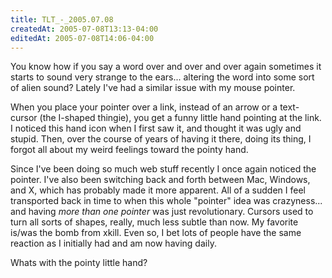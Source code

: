 ```yaml
---
title: TLT_-_2005.07.08
createdAt: 2005-07-08T13:13-04:00
editedAt: 2005-07-08T14:06-04:00
---
```


You know how if you say a word over and over and over again sometimes it starts to sound very strange to the ears... altering the word into some sort of alien sound? Lately I've had a similar issue with my mouse pointer.

When you place your pointer over a link, instead of an arrow or a text-cursor (the I-shaped thingie), you get a funny little hand pointing at the link. I noticed this hand icon when I first saw it, and thought it was ugly and stupid. Then, over the course of years of having it there, doing its thing, I forgot all about my weird feelings toward the pointy hand.

Since I've been doing so much web stuff recently I once again noticed the pointer. I've also been switching back and forth between Mac, Windows, and X, which has probably made it more apparent. All of a sudden I feel transported back in time to when this whole "pointer" idea was crazyness... and having <i>more than one pointer</i> was just revolutionary. Cursors used to turn all sorts of shapes, really, much less subtle than now. My favorite is/was the bomb from xkill. Even so, I bet lots of people have the same reaction as I initially had and am now having daily.

Whats with the pointy little hand?

